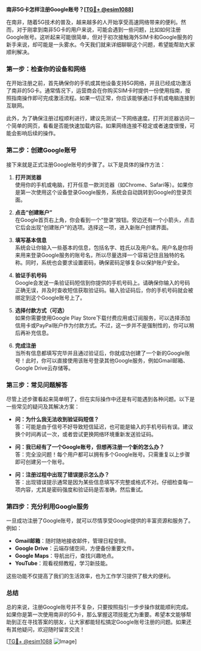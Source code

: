 **南非5G卡怎样注册Google账号？[[TG💪+ @esim1088](https://t.me/s/esim1088)]**

在南非，随着5G技术的普及，越来越多的人开始享受高速网络带来的便利。然而，对于刚拿到南非5G卡的用户来说，可能会遇到一些问题，比如如何注册Google账号。这听起来可能很简单，但对于初次接触海外SIM卡和Google服务的新手来说，却可能是一头雾水。今天我们就来详细聊聊这个问题，希望能帮助大家顺利解决。

### 第一步：检查你的设备和网络

在开始注册之前，首先确保你的手机或其他设备支持5G网络，并且已经成功激活了南非的5G卡。通常情况下，运营商会在你购买SIM卡时提供一份使用指南，按照指南操作即可完成激活流程。如果一切正常，你应该能够通过手机或电脑连接到互联网。

此外，为了确保注册过程顺利进行，建议先测试一下网络速度。打开浏览器访问一个简单的网页，看看是否能快速加载内容。如果网络连接不稳定或者速度很慢，可能会影响后续的操作。

### 第二步：创建Google账号

接下来就是正式注册Google账号的步骤了。以下是具体的操作方法：

1. **打开浏览器**  
   使用你的手机或电脑，打开任意一款浏览器（如Chrome、Safari等）。如果你是第一次使用这个设备登录Google服务，系统会自动跳转到Google的登录页面。

2. **点击“创建账户”**  
   在Google首页右上角，你会看到一个“登录”按钮。旁边还有一个小箭头，点击它后会出现“创建账户”的选项。选择这一项，进入新账户创建界面。

3. **填写基本信息**  
   系统会让你输入一些基本的信息，包括名字、姓氏以及用户名。用户名是你将来用来登录Google服务的账号名，所以尽量选择一个容易记住且独特的名称。同时，系统也会要求设置密码，确保密码足够复杂以保护账户安全。

4. **验证手机号码**  
   Google会发送一条验证码短信到你提供的手机号码上。请确保你输入的号码正确无误，并及时查收短信获取验证码。输入验证码后，你的手机号码就会被绑定到这个Google账号上了。

5. **选择付款方式（可选）**  
   如果你需要使用Google Play Store下载付费应用或订阅服务，可以选择添加信用卡或PayPal账户作为付款方式。不过，这一步并不是强制性的，你可以稍后再补充信息。

6. **完成注册**  
   当所有信息都填写完毕并且通过验证后，你就成功创建了一个新的Google账号！此时，你可以直接使用该账号登录其他Google服务，例如Gmail邮箱、Google Drive云存储等。

### 第三步：常见问题解答

尽管上述步骤看起来简单明了，但在实际操作中还是有可能遇到各种问题。以下是一些常见的疑问及其解决方案：

- **问：为什么我无法收到验证码短信？**  
  答：可能是由于信号不好导致短信延迟，也可能是输入的手机号码有误。建议换个时间再试一次，或者尝试更换网络环境重新发送验证码。

- **问：我已经有了一个Google账号，但想再注册一个新的怎么办？**  
  答：完全没问题！每个用户都可以拥有多个Google账号。只需重复以上步骤即可创建另一个账号。

- **问：注册过程中出现了错误提示怎么办？**  
  答：出现错误提示通常是因为某些信息填写不完整或格式不对。仔细检查每一项内容，尤其是密码强度和验证码是否准确，然后重试。

### 第四步：充分利用Google服务

一旦成功注册了Google账号，就可以尽情享受Google提供的丰富资源和服务了。例如：

- **Gmail邮箱**：随时随地接收邮件，管理日程安排。
- **Google Drive**：云端存储空间，方便备份重要文件。
- **Google Maps**：导航出行，查找兴趣地点。
- **YouTube**：观看视频教程，学习新技能。

这些功能不仅提高了我们的生活效率，也为工作学习提供了极大的便利。

### 总结

总的来说，注册Google账号并不复杂，只要按照指引一步步操作就能顺利完成。如果你是第一次使用南非的5G卡，那么掌握这项技能尤为重要。希望本文能够帮助到正在寻找答案的朋友，让大家都能轻松搞定Google账号注册的问题。如果还有其他疑问，欢迎随时留言交流！

[[TG💪+ @esim1088](https://t.me/s/esim1088) ![Image](https://i.postimg.cc/4NQfJmqS/Snipaste-2025-05-13-00-14-12.png)]